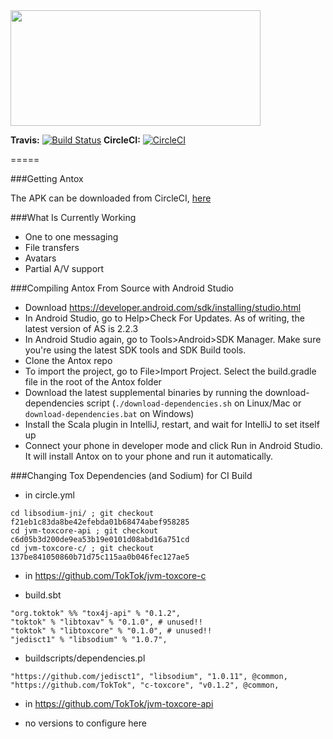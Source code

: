 <img src="http://i.imgur.com/fFhygVw.png" width="400" height="185" />

**Travis:** [![Build Status](https://travis-ci.org/zoff99/Antox.png?branch=zoff99%2FAntox_v0.25.2_fullsource)](https://travis-ci.org/zoff99/Antox/branches)
**CircleCI:** [![CircleCI](https://circleci.com/gh/zoff99/Antox/tree/zoff99%2FAntox_v0.25.2_fullsource.png?style=badge)](https://circleci.com/gh/zoff99/Antox/tree/zoff99%2FAntox_v0.25.2_fullsource)

=====

###Getting Antox

The APK can be downloaded from CircleCI, [here](https://circleci.com/api/v1/project/zoff99/Antox/latest/artifacts/0/$CIRCLE_ARTIFACTS/Antox.apk?filter=successful&branch=zoff99%2FAntox_v0.25.2_fullsource)

###What Is Currently Working
- One to one messaging
- File transfers
- Avatars
- Partial A/V support


###Compiling Antox From Source with Android Studio
- Download https://developer.android.com/sdk/installing/studio.html
- In Android Studio, go to Help>Check For Updates. As of writing, the latest version of AS is 2.2.3
- In Android Studio again, go to Tools>Android>SDK Manager. Make sure you're using the latest SDK tools and SDK Build tools.
- Clone the Antox repo
- To import the project, go to File>Import Project. Select the build.gradle file in the root of the Antox folder
- Download the latest supplemental binaries by running the download-dependencies script (`./download-dependencies.sh` on Linux/Mac or `download-dependencies.bat` on Windows)
- Install the Scala plugin in IntelliJ, restart, and wait for IntelliJ to set itself up
- Connect your phone in developer mode and click Run in Android Studio. It will install Antox on to your phone and run it automatically.


###Changing Tox Dependencies (and Sodium) for CI Build
- in circle.yml
```
cd libsodium-jni/ ; git checkout f21eb1c83da8be42efebda01b68474abef958285
cd jvm-toxcore-api ; git checkout c6d05b3d200de9ea53b19e0101d08abd16a751cd
cd jvm-toxcore-c/ ; git checkout 137be841050860b71d75c115aa0b046fec127ae5
```
- in https://github.com/TokTok/jvm-toxcore-c
 + build.sbt
 ```
 "org.toktok" %% "tox4j-api" % "0.1.2",
 "toktok" % "libtoxav" % "0.1.0", # unused!!
 "toktok" % "libtoxcore" % "0.1.0", # unused!!
 "jedisct1" % "libsodium" % "1.0.7",
 ```
 + buildscripts/dependencies.pl
 ```
 "https://github.com/jedisct1", "libsodium", "1.0.11", @common,
 "https://github.com/TokTok", "c-toxcore", "v0.1.2", @common,
 ```
- in https://github.com/TokTok/jvm-toxcore-api
 + no versions to configure here


